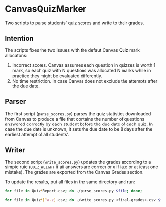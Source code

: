 # CanvasQuizMarker
Two scripts to parse students' quiz scores and write to their grades.


## Intention
The scripts fixes the two issues with the defaut Canvas Quiz mark allocatons:
1. Incorrect scores. Canvas assumes each question in quizzes is worth 1 mark, so each quiz with N questions was allocated N marks while in practice they might be evaluated differently.
2. No time restriction. In case Canvas does not exclude the attempts after the due date.

## Parser
The first script (`parse_scores.py`) parses the quiz statistics downloaded from Canvas to produce a file that contains the number of questions answered correctly by each student before the due date of each quiz. 
In case the due date is unknown, it sets the due date to be 8 days after the earliest attempt of all students’.

## Writer
The second script (`write_scores.py`) updates the grades according to a simple rule (`QUIZ_WEIGHT` if all answers are correct or `0` if late or at least one mistake). The grades are exported from the Canvas Grades section.

To update the results, put all files in the same directory and run:
```bash
for file in Quiz*Report.csv; do ./parse_scores.py $file; done;

for file in Quiz*[^a-z].csv; do ./write_scores.py <final-grades>.csv $file; done
```
